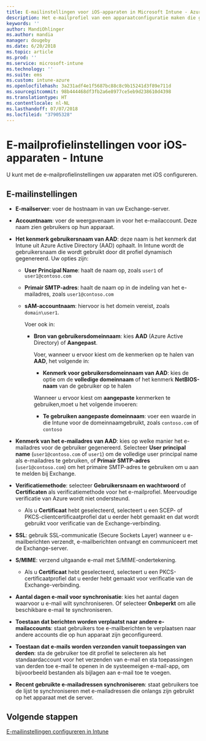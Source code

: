 ```yaml
---
title: E-mailinstellingen voor iOS-apparaten in Microsoft Intune - Azure | Microsoft Docs
description: Het e-mailprofiel van een apparaatconfiguratie maken die gebruikmaakt van Exchange-servers en kenmerken ophaalt uit Azure Active Directory. U kunt tevens SSL inschakelen, gebruikers verifiëren met certificaten of gebruikersnaam/wachtwoord, en e-mail synchroniseren op iOS-apparaten met behulp van Microsoft Intune.
keywords: ''
author: MandiOhlinger
ms.author: mandia
manager: dougeby
ms.date: 6/20/2018
ms.topic: article
ms.prod: ''
ms.service: microsoft-intune
ms.technology: ''
ms.suite: ems
ms.custom: intune-azure
ms.openlocfilehash: 3a231adf4e1f5687bc88c8c9b15241d3f89e711d
ms.sourcegitcommit: 98b444468df3fb2a6e8977ce5eb9d238610d4398
ms.translationtype: HT
ms.contentlocale: nl-NL
ms.lasthandoff: 07/07/2018
ms.locfileid: "37905328"
---
```

# <a name="email-profile-settings-for-ios-devices---intune"></a>E-mailprofielinstellingen voor iOS-apparaten - Intune

U kunt met de e-mailprofielinstellingen uw apparaten met iOS configureren.

## <a name="email-settings"></a>E-mailinstellingen

- **E-mailserver**: voer de hostnaam in van uw Exchange-server.
- **Accountnaam**: voer de weergavenaam in voor het e-mailaccount. Deze naam zien gebruikers op hun apparaat.
- **Het kenmerk gebruikersnaam van AAD**: deze naam is het kenmerk dat Intune uit Azure Active Directory (AAD) ophaalt. In Intune wordt de gebruikersnaam die wordt gebruikt door dit profiel dynamisch gegenereerd. Uw opties zijn:
  - **User Principal Name**: haalt de naam op, zoals `user1` of `user1@contoso.com`
  - **Primair SMTP-adres**: haalt de naam op in de indeling van het e-mailadres, zoals `user1@contoso.com`
  - **sAM-accountnaam**: hiervoor is het domein vereist, zoals `domain\user1`.

    Voer ook in:  
    - **Bron van gebruikersdomeinnaam**: kies **AAD** (Azure Active Directory) of **Aangepast**.

      Voer, wanneer u ervoor kiest om de kenmerken op te halen van **AAD**, het volgende in:
      - **Kenmerk voor gebruikersdomeinnaam van AAD**: kies de optie om de **volledige domeinnaam** of het kenmerk **NetBIOS-naam** van de gebruiker op te halen

      Wanneer u ervoor kiest om **aangepaste** kenmerken te gebruiken,moet u het volgende invoeren:
      - **Te gebruiken aangepaste domeinnaam**: voer een waarde in die Intune voor de domeinnaamgebruikt, zoals `contoso.com` of `contoso`

- **Kenmerk van het e-mailadres van AAD**: kies op welke manier het e-mailadres voor de gebruiker gegenereerd. Selecteer **User principal name** (`user1@contoso.com` of `user1`) om de volledige user principal name als e-mailadres te gebruiken, of **Primair SMTP-adres** (`user1@contoso.com`) om het primaire SMTP-adres te gebruiken om u aan te melden bij Exchange.
- **Verificatiemethode**: selecteer **Gebruikersnaam en wachtwoord** of **Certificaten** als verificatiemethode voor het e-mailprofiel. Meervoudige verificatie van Azure wordt niet ondersteund.
  - Als u **Certificaat** hebt geselecteerd, selecteert u een SCEP- of PKCS-clientcertificaatprofiel dat u eerder hebt gemaakt en dat wordt gebruikt voor verificatie van de Exchange-verbinding.
- **SSL**: gebruik SSL-communicatie (Secure Sockets Layer) wanneer u e-mailberichten verzendt, e-mailberichten ontvangt en communiceert met de Exchange-server.
- **S/MIME**: verzend uitgaande e-mail met S/MIME-ondertekening.
  - Als u **Certificaat** hebt geselecteerd, selecteert u een PKCS-certificaatprofiel dat u eerder hebt gemaakt voor verificatie van de Exchange-verbinding.
- **Aantal dagen e-mail voor synchronisatie**: kies het aantal dagen waarvoor u e-mail wilt synchroniseren. Of selecteer **Onbeperkt** om alle beschikbare e-mail te synchroniseren.
- **Toestaan dat berichten worden verplaatst naar andere e-mailaccounts**: staat gebruikers toe e-mailberichten te verplaatsen naar andere accounts die op hun apparaat zijn geconfigureerd.
- **Toestaan dat e-mails worden verzonden vanuit toepassingen van derden**: sta de gebruiker toe dit profiel te selecteren als het standaardaccount voor het verzenden van e-mail en sta toepassingen van derden toe e-mail te openen in de systeemeigen e-mail-app, om bijvoorbeeld bestanden als bijlagen aan e-mail toe te voegen.
- **Recent gebruikte e-mailadressen synchroniseren**: staat gebruikers toe de lijst te synchroniseren met e-mailadressen die onlangs zijn gebruikt op het apparaat met de server.

## <a name="next-steps"></a>Volgende stappen
[E-mailinstellingen configureren in Intune](email-settings-configure.md)
